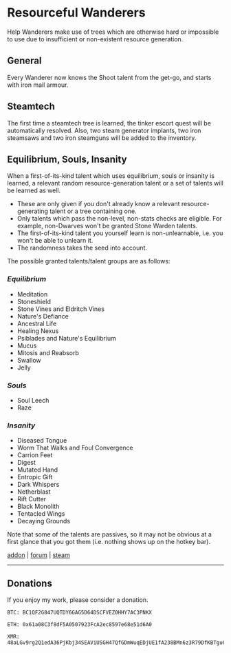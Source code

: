 # Resourceful Wanderers

Help Wanderers make use of trees which are otherwise hard or impossible to use due to insufficient or non-existent resource generation.

## General

Every Wanderer now knows the Shoot talent from the get-go, and starts with iron mail armour.

## Steamtech

The first time a steamtech tree is learned, the tinker escort quest will be automatically resolved. Also, two steam generator implants, two iron steamsaws and two iron steamguns will be added to the inventory.

## Equilibrium, Souls, Insanity

When a first-of-its-kind talent which uses equilibrium, souls or insanity is learned, a relevant random resource-generation talent or a set of talents will be learned as well.
- These are only given if you don't already know a relevant resource-generating talent or a tree containing one.
- Only talents which pass the non-level, non-stats checks are eligible. For example, non-Dwarves won't be granted Stone Warden talents.
- The first-of-its-kind talent you yourself learn is non-unlearnable, i.e. you won't be able to unlearn it.
- The randomness takes the seed into account.

The possible granted talents/talent groups are as follows:

### *Equilibrium*
- Meditation
- Stoneshield
- Stone Vines and Eldritch Vines
- Nature's Defiance
- Ancestral Life
- Healing Nexus
- Psiblades and Nature's Equilibrium
- Mucus
- Mitosis and Reabsorb
- Swallow
- Jelly

### *Souls*
- Soul Leech
- Raze

### *Insanity*
- Diseased Tongue
- Worm That Walks and Foul Convergence
- Carrion Feet
- Digest
- Mutated Hand
- Entropic Gift
- Dark Whispers
- Netherblast
- Rift Cutter
- Black Monolith
- Tentacled Wings
- Decaying Grounds

Note that some of the talents are passives, so it may not be obvious at a first glance that you got them (i.e. nothing shows up on the hotkey bar).

[addon](https://te4.org/games/addons/tome/resourceful-wanderers) | [forum](https://forums.te4.org/viewtopic.php?f=50&t=52893) | [steam](http://steamcommunity.com/sharedfiles/filedetails/?id=2644637486)

-----

## Donations

If you enjoy my work, please consider a donation.

```
BTC: BC1QF2G847UQTDY6GAG5D64DSCFVEZ0HHY7AC3PNKX

ETH: 0x61a08C3f8dF5A0507923FcA2ec8597e68e51d6A0

XMR: 48aLGv9rg2Q1edA36PjKbj34SEAViUSGH47QfGDmWuqEDjUE1fA238BMn6z3R79DfKBTgu6TkT4VL5sMeTG6axMaKXytH6F
```
